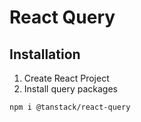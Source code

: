 # React Query

## Installation

1. Create React Project
2. Install query packages

```bash
npm i @tanstack/react-query
```
